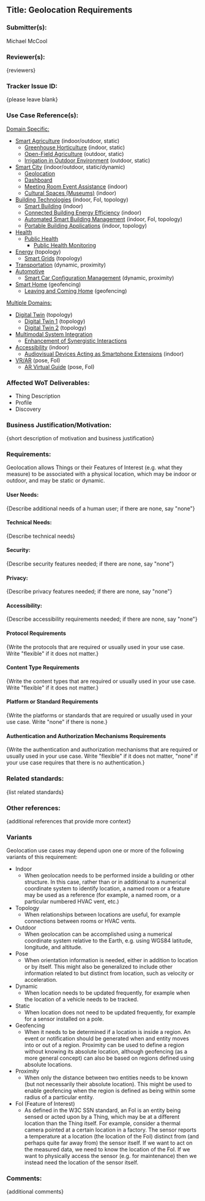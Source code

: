 ## Title: Geolocation Requirements

### Submitter(s): 

Michael McCool

### Reviewer(s):

{reviewers}

### Tracker Issue ID:

{please leave blank}

### Use Case Reference(s):
  
[Domain Specific:](link)
* [Smart Agriculture](https://www.w3.org/TR/wot-usecases/#agriculture) (indoor/outdoor, static)
    - [Greenhouse Horticulture](https://www.w3.org/TR/wot-usecases/#smart-agriculture) (indoor, static)
    - [Open-Field Agriculture](https://www.w3.org/TR/wot-usecases/#smart-agriculture-openfield) (outdoor, static)
    - [Irrigation in Outdoor Environment](https://www.w3.org/TR/wot-usecases/#Agricultural-irrigation) (outdoor, static)
* [Smart City](https://www.w3.org/TR/wot-usecases/#smart-city) (indoor/outdoor, static/dynamic)
    - [Geolocation](https://www.w3.org/TR/wot-usecases/#smartcity-geolocation)
    - [Dashboard](https://www.w3.org/TR/wot-usecases/#smartcity-dashboard) 
    - [Meeting Room Event Assistance](https://www.w3.org/TR/wot-usecases/#mmi-3-2_meeting-room-event-assistance) (indoor)
    - [Cultural Spaces (Museums)](https://www.w3.org/TR/wot-usecases/#cultural-spaces) (indoor)
* [Building Technologies](https://www.w3.org/TR/wot-usecases/#smart-buildings) (indoor, FoI, topology)
    - [Smart Building](https://www.w3.org/TR/wot-usecases/#smart-building) (indoor)
    - [Connected Building Energy Efficiency](https://www.w3.org/TR/wot-usecases/#connected-building-energy-efficiency) (indoor)
    - [Automated Smart Building Management](https://www.w3.org/TR/wot-usecases/#smart-building-things) (indoor, FoI, topology)
    - [Portable Building Applications](https://www.w3.org/TR/wot-usecases/#portable-building-applications) (indoor, topology)
* [Health](https://www.w3.org/TR/wot-usecases/#health)
    - [Public Health](https://www.w3.org/TR/wot-usecases/#public-health)
        - [Public Health Monitoring](https://www.w3.org/TR/wot-usecases/#smartcity-health-monitoring)
* [Energy](https://www.w3.org/TR/wot-usecases/#energy) (topology)
    - [Smart Grids](https://www.w3.org/TR/wot-usecases/#smart-grid) (topology)
* [Transportation](https://www.w3.org/TR/wot-usecases/#transportation) (dynamic, proximity)
* [Automotive](https://www.w3.org/TR/wot-usecases/#automotive)
    - [Smart Car Configuration Management](https://www.w3.org/TR/wot-usecases/#mmi-2-1_smart-car-configuration-management) (dynamic, proximity)
* [Smart Home](https://www.w3.org/TR/wot-usecases/#smart-home) (geofencing)
    - [Leaving and Coming Home](https://www.w3.org/TR/wot-usecases/#echonet-use-case) (geofencing)
    
[Multiple Domains:](https://www.w3.org/TR/wot-usecases/#sec-horizontal-ucs)
* [Digital Twin](https://www.w3.org/TR/wot-usecases/#digital-twin) (topology)
    - [Digital Twin 1](https://www.w3.org/TR/wot-usecases/#digital-twin-1) (topology)
    - [Digital Twin 2](https://www.w3.org/TR/wot-usecases/#digital-twin-2) (topology)
* [Multimodal System Integration](https://www.w3.org/TR/wot-usecases/#multimodal)
    - [Enhancement of Synergistic Interactions](https://www.w3.org/TR/wot-usecases/#mmi-5-2_enhancement-of-synergistic-interactions) 
* [Accessibility](https://www.w3.org/TR/wot-usecases/#accessibility) (indoor)
    - [Audiovisual Devices Acting as Smartphone Extensions](https://www.w3.org/TR/wot-usecases/#mmi-1-1_audiovisual-devices-as-smartphone-extensions) (indoor)
* [VR/AR](https://www.w3.org/TR/wot-usecases/#VR/AR) (pose, FoI)
    - [AR Virtual Guide](https://www.w3.org/TR/wot-usecases/#ar-guide) (pose, FoI)

### Affected WoT Deliverables:

* Thing Description
* Profile 
* Discovery

### Business Justification/Motivation:
 
{short description of motivation and business justification}

### Requirements:

Geolocation allows Things or their Features of Interest (e.g. what they measure)
to be associated with a physical location, which
may be indoor or outdoor, and may be static or dynamic.
    
#### User Needs:

{Describe additional needs of a human user; if there are none, say "none"}

#### Technical Needs:
  
{Describe technical needs}
  
#### Security:

{Describe security features needed; if there are none, say "none"}

#### Privacy:

{Describe privacy features needed; if there are none, say "none"}

#### Accessibility:

{Describe accessibility requirements needed; if there are none, say "none"}

 #### Protocol Requirements

 {Write the protocols that are required or usually used in your use case. Write "flexible" if it does not matter.} 

 #### Content Type Requirements

 {Write the content types that are required or usually used in your use case. Write "flexible" if it does not matter.}

 #### Platform or Standard Requirements

 {Write the platforms or standards that are required or usually used in your use case. Write "none" if there is none.}

 #### Authentication and Authorization Mechanisms Requirements

 {Write the authentication and authorization mechanisms that are required or usually used in your use case. Write "flexible" if it does not matter, "none" if your use case requires that there is no authentication.}
   
   

### Related standards:

{list related standards}

### Other references:

{additional references that provide more context}

### Variants
Geolocation use cases may depend upon one or more of the following variants of this requirement:
* Indoor 
   - When geolocation needs to be performed inside a building or other structure.  In this case, rather than or in additional to a numerical coordinate system to identify location, a named room or a feature may be used as a reference (for example, a named room, or a particular numbered HVAC vent, etc.)
* Topology
   - When relationships between locations are useful, for example connections between rooms or HVAC vents.
* Outdoor 
   - When geolocation can be accomplished using a numerical coordinate system relative to the Earth, e.g. using WGS84 latitude, longitude, and altitude.
* Pose
   - When orientation information is needed, either in addition to location or by itself.  This might also be generalized to include other
     information related to but distinct from location, such as velocity or acceleration.
* Dynamic
   - When location needs to be updated frequently, for example when the location of a vehicle needs to be tracked.
* Static
   - When location does not need to be updated frequently, for example for a sensor installed on a pole.
* Geofencing
   - When it needs to be determined if a location is inside a region. An event or notification should be generated when and entity moves into or out of a region.
     Proximity can be used to define a region without knowing its absolute location, although geofencing (as a more general concept) 
     can also be based on regions defined using absolute locations.
* Proximity
   - When only the distance between two entities needs to be known (but not necessarily their absolute location).  This might be used to enable geofencing when
     the region is defined as being within some radius of a particular entity.
* FoI (Feature of Interest)
   - As defined in the W3C SSN standard, an FoI is an entity being sensed or acted upon by a Thing, which may be at a different location than the Thing itself.
     For example, consider a thermal camera pointed at a certain location in a factory.  The sensor reports a temperature at a location (the location of the FoI) 
     distinct from (and perhaps
     quite far away from) the sensor itself.  If we want to act on the measured data, we need to know the location of the FoI.  If we want to physically
     access the sensor (e.g. for maintenance) then we instead need the location of the sensor itself.

### Comments:

{additional comments}
